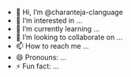 - 👋 Hi, I’m @charanteja-clanguage
- 👀 I’m interested in ...
- 🌱 I’m currently learning ...
- 💞️ I’m looking to collaborate on ...
- 📫 How to reach me ...
- 😄 Pronouns: ...
- ⚡ Fun fact: ...

<!---
charanteja-clanguage/charanteja-clanguage is a ✨ special ✨ repository because its `README.md` (this file) appears on your GitHub profile.
You can click the Preview link to take a look at your changes.
--->
